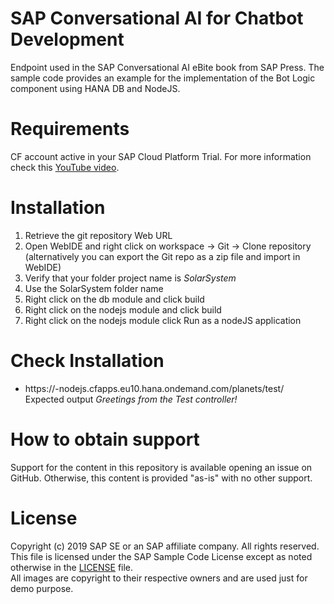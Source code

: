 # SAP Conversational AI for Chatbot Development
Endpoint used in the SAP Conversational AI eBite book from SAP Press. The sample code provides an example for the implementation of the Bot Logic component using HANA DB and NodeJS.

# Requirements
CF account active in your SAP Cloud Platform Trial. For more information check this [YouTube video](http://bit.ly/2EsGUNX).

# Installation
1. Retrieve the git repository Web URL
1. Open WebIDE and right click on workspace -> Git -> Clone repository (alternatively you can export the Git repo as a zip file and import in WebIDE)
1. Verify that your folder project name is *SolarSystem*
1. Use the SolarSystem folder name
1. Right click on the db module and click build
1. Right click on the nodejs module and click build
1. Right click on the nodejs module click Run as a nodeJS application

# Check Installation
* https://<YOUR ROUTE>-nodejs.cfapps.eu10.hana.ondemand.com/planets/test/\
Expected output *Greetings from the Test controller!*

# How to obtain support
Support for the content in this repository is available opening an issue on GitHub. Otherwise, this content is provided "as-is" with no other support.

# License
Copyright (c) 2019 SAP SE or an SAP affiliate company. All rights reserved.\
This file is licensed under the SAP Sample Code License except as noted otherwise in the [LICENSE](LICENSE) file.\
All images are copyright to their respective owners and are used just for demo purpose.
